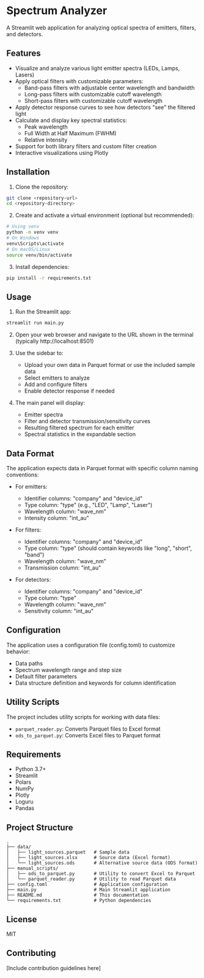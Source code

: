 # Spectrum Analyzer

A Streamlit web application for analyzing optical spectra of emitters, filters, and detectors.

## Features

- Visualize and analyze various light emitter spectra (LEDs, Lamps, Lasers)
- Apply optical filters with customizable parameters:
  - Band-pass filters with adjustable center wavelength and bandwidth
  - Long-pass filters with customizable cutoff wavelength
  - Short-pass filters with customizable cutoff wavelength
- Apply detector response curves to see how detectors "see" the filtered light
- Calculate and display key spectral statistics:
  - Peak wavelength
  - Full Width at Half Maximum (FWHM)
  - Relative intensity
- Support for both library filters and custom filter creation
- Interactive visualizations using Plotly

## Installation

1. Clone the repository:
```bash
git clone <repository-url>
cd <repository-directory>
```

2. Create and activate a virtual environment (optional but recommended):
```bash
# Using venv
python -m venv venv
# On Windows
venv\Scripts\activate
# On macOS/Linux
source venv/bin/activate
```

3. Install dependencies:
```bash
pip install -r requirements.txt
```

## Usage

1. Run the Streamlit app:
```bash
streamlit run main.py
```

2. Open your web browser and navigate to the URL shown in the terminal (typically http://localhost:8501)

3. Use the sidebar to:
   - Upload your own data in Parquet format or use the included sample data
   - Select emitters to analyze
   - Add and configure filters
   - Enable detector response if needed

4. The main panel will display:
   - Emitter spectra
   - Filter and detector transmission/sensitivity curves
   - Resulting filtered spectrum for each emitter
   - Spectral statistics in the expandable section

## Data Format

The application expects data in Parquet format with specific column naming conventions:

- For emitters:
  - Identifier columns: "company" and "device_id"
  - Type column: "type" (e.g., "LED", "Lamp", "Laser")
  - Wavelength column: "wave_nm"
  - Intensity column: "int_au"

- For filters:
  - Identifier columns: "company" and "device_id"
  - Type column: "type" (should contain keywords like "long", "short", "band")
  - Wavelength column: "wave_nm"
  - Transmission column: "int_au"

- For detectors:
  - Identifier columns: "company" and "device_id"
  - Type column: "type"
  - Wavelength column: "wave_nm"
  - Sensitivity column: "int_au"

## Configuration

The application uses a configuration file (config.toml) to customize behavior:

- Data paths
- Spectrum wavelength range and step size
- Default filter parameters
- Data structure definition and keywords for column identification

## Utility Scripts

The project includes utility scripts for working with data files:

- `parquet_reader.py`: Converts Parquet files to Excel format
- `ods_to_parquet.py`: Converts Excel files to Parquet format

## Requirements

- Python 3.7+
- Streamlit
- Polars
- NumPy
- Plotly
- Loguru
- Pandas

## Project Structure

```
.
├── data/
│   ├── light_sources.parquet   # Sample data
│   ├── light_sources.xlsx      # Source data (Excel format)
│   └── light_sources.ods       # Alternative source data (ODS format)
├── manual_scripts/
│   ├── ods_to_parquet.py       # Utility to convert Excel to Parquet
│   └── parquet_reader.py       # Utility to read Parquet data
├── config.toml                 # Application configuration
├── main.py                     # Main Streamlit application
├── README.md                   # This documentation
└── requirements.txt            # Python dependencies
```

## License

MIT

## Contributing

[Include contribution guidelines here]